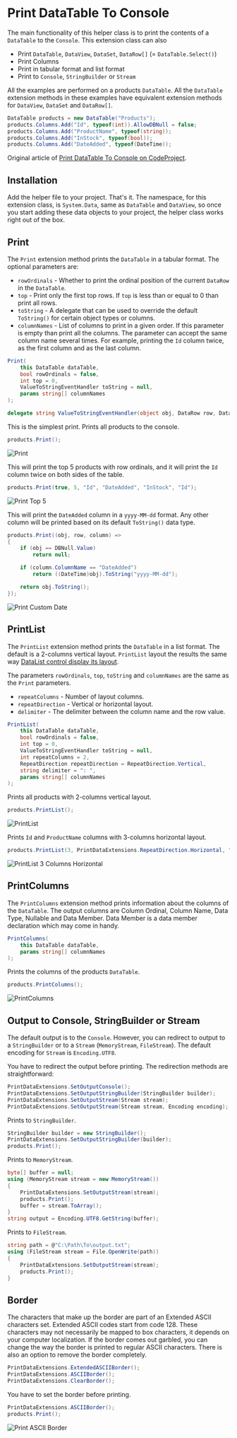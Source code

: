 # Print DataTable To Console

The main functionality of this helper class is to print the contents of a `DataTable` to the `Console`. This extension class can also

- Print `DataTable`, `DataView`, `DataSet`, `DataRow[]` (= `DataTable.Select()`)
- Print Columns
- Print in tabular format and list format
- Print to `Console`, `StringBuilder` or `Stream`

All the examples are performed on a products `DataTable`. All the `DataTable` extension methods in these examples have equivalent extension methods for `DataView`, `DataSet` and `DataRow[]`.

```cs
DataTable products = new DataTable("Products");
products.Columns.Add("Id", typeof(int)).AllowDBNull = false;
products.Columns.Add("ProductName", typeof(string));
products.Columns.Add("InStock", typeof(bool));
products.Columns.Add("DateAdded", typeof(DateTime));
```

Original article of [Print DataTable To Console on CodeProject](https://www.codeproject.com/Tips/1147879/Print-DataTable-to-Console-and-more "Print DataTable To Console on CodeProject").

## Installation

Add the helper file to your project. That's it. The namespace, for this extension class, is `System.Data`, same as `DataTable` and `DataView`, so once you start adding these data objects to your project, the helper class works right out of the box.

## Print

The `Print` extension method prints the `DataTable` in a tabular format. The optional parameters are:

- `rowOrdinals` - Whether to print the ordinal position of the current `DataRow` in the `DataTable`.
- `top` - Print only the first top rows. If `top` is less than or equal to 0 than print all rows.
- `toString` - A delegate that can be used to override the default `ToString()` for certain object types or columns.
- `columnNames` - List of columns to print in a given order. If this parameter is empty than print all the columns. The parameter can accept the same column name several times. For example, printing the `Id` column twice, as the first column and as the last column.

```cs
Print(
    this DataTable dataTable,
    bool rowOrdinals = false,
    int top = 0,
    ValueToStringEventHandler toString = null,
    params string[] columnNames
);

delegate string ValueToStringEventHandler(object obj, DataRow row, DataColumn column);
```

This is the simplest print. Prints all products to the console.

```cs
products.Print();
```

![Print](./Solution%20Items/Images/Print.jpg "Print")

This will print the top 5 products with row ordinals, and it will print the `Id` column twice on both sides of the table.

```cs
products.Print(true, 5, "Id", "DateAdded", "InStock", "Id");
```

![Print Top 5](./Solution%20Items/Images/PrintTop5.jpg "Print Top 5")

This will print the `DateAdded` column in a `yyyy-MM-dd` format. Any other column will be printed based on its default `ToString()` data type.

```cs
products.Print((obj, row, column) =>
{
    if (obj == DBNull.Value)
        return null;

    if (column.ColumnName == "DateAdded")
        return ((DateTime)obj).ToString("yyyy-MM-dd");

    return obj.ToString();
});
```

![Print Custom Date](./Solution%20Items/Images/PrintCustomDate.jpg "Print Custom Date")

## PrintList

The `PrintList` extension method prints the `DataTable` in a list format. The default is a 2-columns vertical layout. `PrintList` layout the results the same way [DataList control display its layout](https://learn.microsoft.com/en-us/previous-versions/aspnet/79k821wc(v=vs.100) "Specify Horizontal or Vertical Layout in DataList Web Server Controls").

The parameters `rowOrdinals`, `top`, `toString` and `columnNames` are the same as the `Print` parameters.


- `repeatColumns` - Number of layout columns.
- `repeatDirection` - Vertical or horizontal layout.
- `delimiter` - The delimiter between the column name and the row value.

```cs
PrintList(
    this DataTable dataTable,
    bool rowOrdinals = false,
    int top = 0,
    ValueToStringEventHandler toString = null,
    int repeatColumns = 2,
    RepeatDirection repeatDirection = RepeatDirection.Vertical,
    string delimiter = ": ",
    params string[] columnNames
);
```

Prints all products with 2-columns vertical layout.

```cs
products.PrintList();
```

![PrintList](./Solution%20Items/Images/PrintList.jpg "PrintList")

Prints `Id` and `ProductName` columns with 3-columns horizontal layout.

```cs
products.PrintList(3, PrintDataExtensions.RepeatDirection.Horizontal, "Id", "ProductName");
```

![PrintList 3 Columns Horizontal](./Solution%20Items/Images/PrintList3ColumnsHorizontal.jpg "PrintList 3 Columns Horizontal")

## PrintColumns

The `PrintColumns` extension method prints information about the columns of the `DataTable`. The output columns are Column Ordinal, Column Name, Data Type, Nullable and Data Member. Data Member is a data member declaration which may come in handy.

```cs
PrintColumns(
    this DataTable dataTable,
    params string[] columnNames
);
```

Prints the columns of the products `DataTable`.

```cs
products.PrintColumns();
```

![PrintColumns](./Solution%20Items/Images/PrintColumns.jpg "PrintColumns")

## Output to Console, StringBuilder or Stream

The default output is to the `Console`. However, you can redirect to output to a `StringBuilder` or to a `Stream` (`MemoryStream`, `FileStream`). The default encoding for `Stream` is `Encoding.UTF8`.

You have to redirect the output before printing. The redirection methods are straightforward:

```cs
PrintDataExtensions.SetOutputConsole();
PrintDataExtensions.SetOutputStringBuilder(StringBuilder builder);
PrintDataExtensions.SetOutputStream(Stream stream);
PrintDataExtensions.SetOutputStream(Stream stream, Encoding encoding);
```

Prints to `StringBuilder`.

```cs
StringBuilder builder = new StringBuilder();
PrintDataExtensions.SetOutputStringBuilder(builder);
products.Print();
```

Prints to `MemoryStream`.

```cs
byte[] buffer = null;
using (MemoryStream stream = new MemoryStream())
{
    PrintDataExtensions.SetOutputStream(stream);
    products.Print();
    buffer = stream.ToArray();
}
string output = Encoding.UTF8.GetString(buffer);
```

Prints to `FileStream`.

```cs
string path = @"C:\Path\To\output.txt";
using (FileStream stream = File.OpenWrite(path))
{
    PrintDataExtensions.SetOutputStream(stream);
    products.Print();
}
```

## Border

The characters that make up the border are part of an Extended ASCII characters set. Extended ASCII codes start from code 128. These characters may not necessarily be mapped to box characters, it depends on your computer localization. If the border comes out garbled, you can change the way the border is printed to regular ASCII characters. There is also an option to remove the border completely.

```cs
PrintDataExtensions.ExtendedASCIIBorder();
PrintDataExtensions.ASCIIBorder();
PrintDataExtensions.ClearBorder();
```

You have to set the border before printing.

```cs
PrintDataExtensions.ASCIIBorder();
products.Print();
```

![Print ASCII Border](./Solution%20Items/Images/PrintASCIIBorder.jpg "Print ASCII Border")